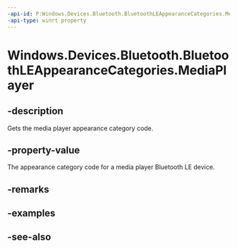 ----api-id: P:Windows.Devices.Bluetooth.BluetoothLEAppearanceCategories.MediaPlayer
-api-type: winrt property
---<!-- Property syntaxpublic ushort MediaPlayer { get; }--># Windows.Devices.Bluetooth.BluetoothLEAppearanceCategories.MediaPlayer## -descriptionGets the media player appearance category code.## -property-valueThe appearance category code for a media player Bluetooth LE device.## -remarks## -examples## -see-also